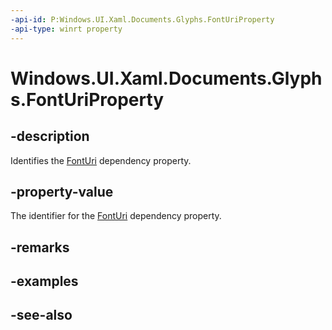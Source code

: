 ```yaml
---
-api-id: P:Windows.UI.Xaml.Documents.Glyphs.FontUriProperty
-api-type: winrt property
---
```


<!-- Property syntax
public Windows.UI.Xaml.DependencyProperty FontUriProperty { get; }
-->

# Windows.UI.Xaml.Documents.Glyphs.FontUriProperty

## -description
Identifies the [FontUri](glyphs_fonturi.md) dependency property.



## -property-value
The identifier for the [FontUri](glyphs_fonturi.md) dependency property.

## -remarks

## -examples

## -see-also
